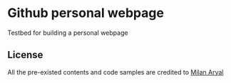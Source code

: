 # Github personal webpage

Testbed for building a personal webpage

## License

All the pre-existed contents and code samples are credited to [Milan Aryal](https://milanaryal.com)
